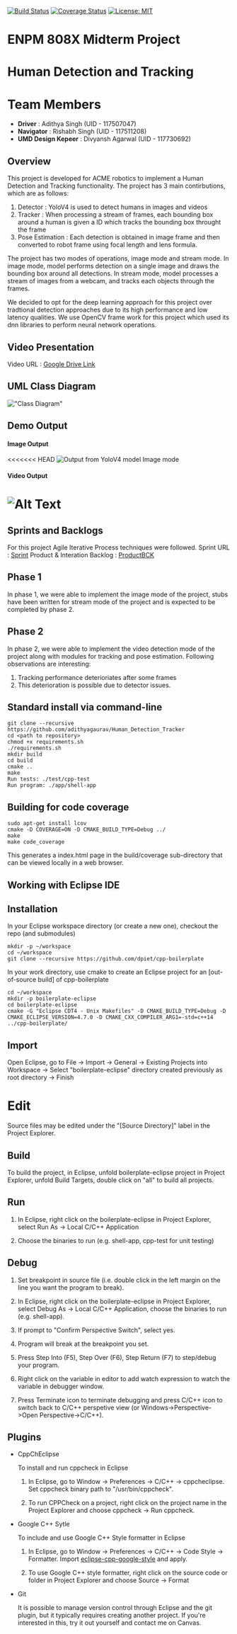 [![Build Status](https://github.com/adithyagaurav/Human_Detection_Tracker/actions/workflows/build_and_coveralls.yml/badge.svg)](https://github.com/adithyagaurav/Human_Detection_Tracker/actions/workflows/build_and_coveralls.yml)
[![Coverage Status](https://coveralls.io/repos/github/adithyagaurav/Human_Detection_Tracker/badge.svg?branch=master)](https://coveralls.io/github/adithyagaurav/Human_Detection_Tracker?branch=master)
[![License: MIT](https://img.shields.io/badge/License-MIT-yellow.svg)](https://opensource.org/licenses/MIT)





# ENPM 808X Midterm Project 

# Human Detection and Tracking

# Team Members
 - **Driver** : Adithya Singh (UID - 117507047)
 - **Navigator** : Rishabh Singh (UID - 117511208)
 - **UMD Design Kepeer** : Divyansh Agarwal (UID - 117730692)

## Overview

This project is developed for ACME robotics to implement a Human Detection and Tracking functionality. The project has 3 main contirbutions, which are as follows:

1. Detector :  YoloV4 is used to detect humans in images and videos
2. Tracker : When processing a stream of frames, each bounding box around a human is given a ID which tracks the bounding box throught the frame
3. Pose Estimation : Each detection is obtained in image frame and then converted to robot frame using focal length and lens formula.

The project has two modes of operations, image mode and stream mode. In image mode, model performs detection on a single image and draws the bounding box around all detections. In stream mode, model processes a stream of images from a webcam, and tracks each objects through the frames.

We decided to opt for the deep learning approach for this project over tradtional detection approaches due to its high performance and low latency qualities. We use OpenCV frame work for this project which used its dnn libraries to perform neural network operations.



## Video Presentation

Video URL : [Google Drive Link](https://drive.google.com/file/d/1bu7XKRp7KDBkUC1nEVJPUEe9Z47O6wv9/view?usp=sharing)

 ## UML Class Diagram

 !["Class Diagram"](UML/revised/UML.jpeg)



## Demo Output

#### Image Output

<<<<<<< HEAD
![Output from YoloV4 model Image mode](./data/output.jpg)

#### Video Output

![Alt Text](./data/video_output.gif)
=======
## Sprints and Backlogs
For this project Agile Iterative Process techniques were followed.
Sprint URL : [Sprint](https://docs.google.com/spreadsheets/d/11ZNZkYG7Tr5bm_ZU3U6apQA8bG3-O703KbSEKB_j2WA/edit#gid=0)
Product & Interation Backlog : [ProductBCK](https://docs.google.com/document/d/1zNT1Lpt2RIhAPXhDCSRGpUpMemdmEOlnC4JlLw5574I/edit)

## Phase 1
In phase 1, we were able to implement the image mode of the project, stubs have been written for stream mode of the project and is expected to be completed by phase 2.

## Phase 2

In phase 2, we were able to implement the video detection mode of the project along with modules for tracking and pose estimation. Following observations are interesting:

1. Tracking performance deterioriates after some frames
2. This deterioration is possible due to detector issues.

## Standard install via command-line

```
git clone --recursive https://github.com/adithyagaurav/Human_Detection_Tracker
cd <path to repository>
chmod +x requirements.sh
./requirements.sh
mkdir build
cd build
cmake ..
make
Run tests: ./test/cpp-test
Run program: ./app/shell-app
```

## Building for code coverage 
```
sudo apt-get install lcov
cmake -D COVERAGE=ON -D CMAKE_BUILD_TYPE=Debug ../
make
make code_coverage
```
This generates a index.html page in the build/coverage sub-directory that can be viewed locally in a web browser.

## Working with Eclipse IDE ##

## Installation

In your Eclipse workspace directory (or create a new one), checkout the repo (and submodules)
```
mkdir -p ~/workspace
cd ~/workspace
git clone --recursive https://github.com/dpiet/cpp-boilerplate
```

In your work directory, use cmake to create an Eclipse project for an [out-of-source build] of cpp-boilerplate

```
cd ~/workspace
mkdir -p boilerplate-eclipse
cd boilerplate-eclipse
cmake -G "Eclipse CDT4 - Unix Makefiles" -D CMAKE_BUILD_TYPE=Debug -D CMAKE_ECLIPSE_VERSION=4.7.0 -D CMAKE_CXX_COMPILER_ARG1=-std=c++14 ../cpp-boilerplate/
```

## Import

Open Eclipse, go to File -> Import -> General -> Existing Projects into Workspace -> 
Select "boilerplate-eclipse" directory created previously as root directory -> Finish

# Edit

Source files may be edited under the "[Source Directory]" label in the Project Explorer.


## Build

To build the project, in Eclipse, unfold boilerplate-eclipse project in Project Explorer,
unfold Build Targets, double click on "all" to build all projects.

## Run

1. In Eclipse, right click on the boilerplate-eclipse in Project Explorer,
select Run As -> Local C/C++ Application

2. Choose the binaries to run (e.g. shell-app, cpp-test for unit testing)


## Debug


1. Set breakpoint in source file (i.e. double click in the left margin on the line you want 
the program to break).

2. In Eclipse, right click on the boilerplate-eclipse in Project Explorer, select Debug As -> 
Local C/C++ Application, choose the binaries to run (e.g. shell-app).

3. If prompt to "Confirm Perspective Switch", select yes.

4. Program will break at the breakpoint you set.

5. Press Step Into (F5), Step Over (F6), Step Return (F7) to step/debug your program.

6. Right click on the variable in editor to add watch expression to watch the variable in 
debugger window.

7. Press Terminate icon to terminate debugging and press C/C++ icon to switch back to C/C++ 
perspetive view (or Windows->Perspective->Open Perspective->C/C++).


## Plugins

- CppChEclipse

    To install and run cppcheck in Eclipse

    1. In Eclipse, go to Window -> Preferences -> C/C++ -> cppcheclipse.
    Set cppcheck binary path to "/usr/bin/cppcheck".

    2. To run CPPCheck on a project, right click on the project name in the Project Explorer 
    and choose cppcheck -> Run cppcheck.


- Google C++ Sytle

    To include and use Google C++ Style formatter in Eclipse

    1. In Eclipse, go to Window -> Preferences -> C/C++ -> Code Style -> Formatter. 
    Import [eclipse-cpp-google-style][reference-id-for-eclipse-cpp-google-style] and apply.

    2. To use Google C++ style formatter, right click on the source code or folder in 
    Project Explorer and choose Source -> Format

[reference-id-for-eclipse-cpp-google-style]: https://raw.githubusercontent.com/google/styleguide/gh-pages/eclipse-cpp-google-style.xml

- Git

    It is possible to manage version control through Eclipse and the git plugin, but it typically requires creating another project. If you're interested in this, try it out yourself and contact me on Canvas.
